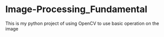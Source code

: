 # Image-Processing_Fundamental
 This is my python project of using OpenCV to use basic operation on the image
